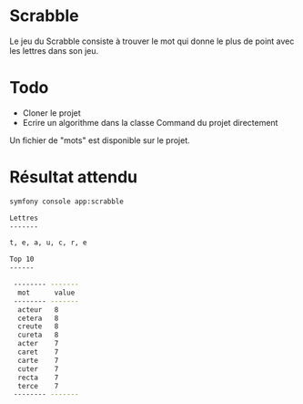Scrabble
========

Le jeu du Scrabble consiste à trouver le mot qui donne le plus de point avec les lettres dans son jeu.

# Todo

* Cloner le projet
* Ecrire un algorithme dans la classe Command du projet directement

Un fichier de "mots" est disponible sur le projet.

# Résultat attendu

```bash
symfony console app:scrabble

Lettres
-------

t, e, a, u, c, r, e

Top 10
------

 -------- ------- 
  mot      value  
 -------- ------- 
  acteur   8      
  cetera   8      
  creute   8      
  cureta   8      
  acter    7      
  caret    7      
  carte    7      
  cuter    7      
  recta    7      
  terce    7      
 -------- ------- 
 ```
